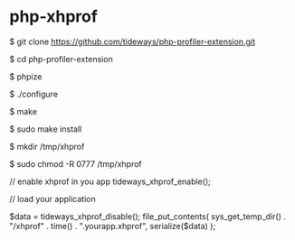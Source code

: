 # php-xhprof

$ git clone https://github.com/tideways/php-profiler-extension.git

$ cd php-profiler-extension

$ phpize

$ ./configure

$ make

$ sudo make install

$ mkdir /tmp/xhprof

$ sudo chmod -R 0777 /tmp/xhprof


// enable xhprof in you app
tideways_xhprof_enable();

// load your application


$data = tideways_xhprof_disable();
file_put_contents(
    sys_get_temp_dir() . "/xhprof" . time() . ".yourapp.xhprof",
    serialize($data)
);
